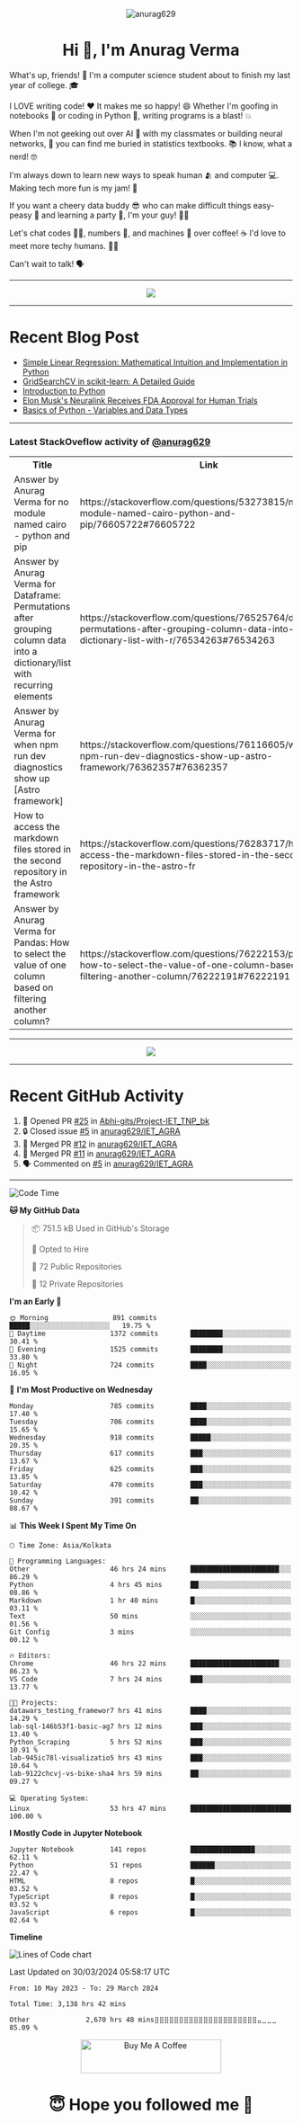 

<p align="center"> <img src="https://komarev.com/ghpvc/?username=anurag629&label=Profile%20views&color=0e75b6&style=flat" alt="anurag629" /> </p>

<h1 align="center">Hi 👋, I'm Anurag Verma</h1>

What's up, friends! 👋 I'm a computer science student about to finish my last year of college. 🎓

I LOVE writing code! ❤️ It makes me so happy! 😄 Whether I'm goofing in notebooks 📓 or coding in Python 🐍, writing programs is a blast! 💥

When I'm not geeking out over AI 🤖 with my classmates or building neural networks, 🧠 you can find me buried in statistics textbooks. 📚 I know, what a nerd! 🤓

I'm always down to learn new ways to speak human 🫂 and computer 💻. Making tech more fun is my jam! 🍇

If you want a cheery data buddy 😎 who can make difficult things easy-peasy 🥝 and learning a party 🎉, I'm your guy! 🙋‍♂️

Let's chat codes 👨‍💻, numbers 🧮, and machines 🤖 over coffee! ☕ I'd love to meet more techy humans. 💁‍♂️

Can't wait to talk! 🗣️

---

<p align="center">
  <img src="https://spotify-github-profile.vercel.app/api/view.svg?uid=mwvywke3fo2gajpenodnmobfh&cover_image=true&theme=default&show_offline=false&background_color=121212&interchange=false&bar_color=53b14f&bar_color_cover=true">
</p>

---

# Recent Blog Post

<!-- BLOG-POST-LIST:START -->
- [Simple Linear Regression: Mathematical Intuition and Implementation in Python](https://codercops.tech/blog/machine-learning-algorithms/simple-linear-regression-mathematical-intuation)
- [GridSearchCV in scikit-learn: A Detailed Guide](https://codercops.tech/blog/gridsearchcv-in-scikit-learn-a-detailed-guide)
- [Introduction to Python](https://codercops.tech/blog/python-tutorial/introduction-to-python)
- [Elon Musk&#39;s Neuralink Receives FDA Approval for Human Trials](https://codercops.tech/blog/elon-musks-neuralink-receives-fda-approval-for-human-trials)
- [Basics of Python - Variables and Data Types](https://codercops.tech/blog/python-basics-of-python-variables-and-data-types)
<!-- BLOG-POST-LIST:END -->

---

### Latest StackOveflow activity of [@anurag629](https://github.com/anurag629)
<table>
  <tr><th>Title</th><th>Link</th></tr>
  <!-- STACKOVERFLOW:START --><tr><td>Answer by Anurag Verma for no module named cairo - python and pip</td><td>https://stackoverflow.com/questions/53273815/no-module-named-cairo-python-and-pip/76605722#76605722</td></tr><tr><td>Answer by Anurag Verma for Dataframe: Permutations after grouping column data into a dictionary/list with recurring elements</td><td>https://stackoverflow.com/questions/76525764/dataframe-permutations-after-grouping-column-data-into-a-dictionary-list-with-r/76534263#76534263</td></tr><tr><td>Answer by Anurag Verma for when npm run dev diagnostics show up [Astro framework]</td><td>https://stackoverflow.com/questions/76116605/when-npm-run-dev-diagnostics-show-up-astro-framework/76362357#76362357</td></tr><tr><td>How to access the markdown files stored in the second repository in the Astro framework</td><td>https://stackoverflow.com/questions/76283717/how-to-access-the-markdown-files-stored-in-the-second-repository-in-the-astro-fr</td></tr><tr><td>Answer by Anurag Verma for Pandas: How to select the value of one column based on filtering another column?</td><td>https://stackoverflow.com/questions/76222153/pandas-how-to-select-the-value-of-one-column-based-on-filtering-another-column/76222191#76222191</td></tr><!-- STACKOVERFLOW:END -->
</table>

---

<p align="center">
  <img alig src="https://github-profile-trophy.vercel.app/?username=anurag629&theme=onedark&column=-1" />
</p>

---

# Recent GitHub Activity
<!--START_SECTION:activity-->
1. 💪 Opened PR [#25](https://github.com/Abhi-gits/Project-IET_TNP_bk/pull/25) in [Abhi-gits/Project-IET_TNP_bk](https://github.com/Abhi-gits/Project-IET_TNP_bk)
2. 🔒 Closed issue [#5](https://github.com/anurag629/IET_AGRA/issues/5) in [anurag629/IET_AGRA](https://github.com/anurag629/IET_AGRA)
3. 🎉 Merged PR [#12](https://github.com/anurag629/IET_AGRA/pull/12) in [anurag629/IET_AGRA](https://github.com/anurag629/IET_AGRA)
4. 🎉 Merged PR [#11](https://github.com/anurag629/IET_AGRA/pull/11) in [anurag629/IET_AGRA](https://github.com/anurag629/IET_AGRA)
5. 🗣 Commented on [#5](https://github.com/anurag629/IET_AGRA/issues/5#issuecomment-1854540580) in [anurag629/IET_AGRA](https://github.com/anurag629/IET_AGRA)
<!--END_SECTION:activity-->

---

<!--START_SECTION:waka-->
![Code Time](http://img.shields.io/badge/Code%20Time-3%2C140%20hrs%2021%20mins-blue)

**🐱 My GitHub Data** 

> 📦 751.5 kB Used in GitHub's Storage 
 > 
> 💼 Opted to Hire
 > 
> 📜 72 Public Repositories 
 > 
> 🔑 12 Private Repositories 
 > 
**I'm an Early 🐤** 

```text
🌞 Morning                891 commits         █████░░░░░░░░░░░░░░░░░░░░   19.75 % 
🌆 Daytime                1372 commits        ████████░░░░░░░░░░░░░░░░░   30.41 % 
🌃 Evening                1525 commits        ████████░░░░░░░░░░░░░░░░░   33.80 % 
🌙 Night                  724 commits         ████░░░░░░░░░░░░░░░░░░░░░   16.05 % 
```
📅 **I'm Most Productive on Wednesday** 

```text
Monday                   785 commits         ████░░░░░░░░░░░░░░░░░░░░░   17.40 % 
Tuesday                  706 commits         ████░░░░░░░░░░░░░░░░░░░░░   15.65 % 
Wednesday                918 commits         █████░░░░░░░░░░░░░░░░░░░░   20.35 % 
Thursday                 617 commits         ███░░░░░░░░░░░░░░░░░░░░░░   13.67 % 
Friday                   625 commits         ███░░░░░░░░░░░░░░░░░░░░░░   13.85 % 
Saturday                 470 commits         ███░░░░░░░░░░░░░░░░░░░░░░   10.42 % 
Sunday                   391 commits         ██░░░░░░░░░░░░░░░░░░░░░░░   08.67 % 
```


📊 **This Week I Spent My Time On** 

```text
🕑︎ Time Zone: Asia/Kolkata

💬 Programming Languages: 
Other                    46 hrs 24 mins      ██████████████████████░░░   86.29 % 
Python                   4 hrs 45 mins       ██░░░░░░░░░░░░░░░░░░░░░░░   08.86 % 
Markdown                 1 hr 40 mins        █░░░░░░░░░░░░░░░░░░░░░░░░   03.11 % 
Text                     50 mins             ░░░░░░░░░░░░░░░░░░░░░░░░░   01.56 % 
Git Config               3 mins              ░░░░░░░░░░░░░░░░░░░░░░░░░   00.12 % 

🔥 Editors: 
Chrome                   46 hrs 22 mins      ██████████████████████░░░   86.23 % 
VS Code                  7 hrs 24 mins       ███░░░░░░░░░░░░░░░░░░░░░░   13.77 % 

🐱‍💻 Projects: 
datawars_testing_framewor7 hrs 41 mins       ████░░░░░░░░░░░░░░░░░░░░░   14.29 % 
lab-sql-146b53f1-basic-ag7 hrs 12 mins       ███░░░░░░░░░░░░░░░░░░░░░░   13.40 % 
Python_Scraping          5 hrs 52 mins       ███░░░░░░░░░░░░░░░░░░░░░░   10.91 % 
lab-945ic78l-visualizatio5 hrs 43 mins       ███░░░░░░░░░░░░░░░░░░░░░░   10.64 % 
lab-9122chcvj-vs-bike-sha4 hrs 59 mins       ██░░░░░░░░░░░░░░░░░░░░░░░   09.27 % 

💻 Operating System: 
Linux                    53 hrs 47 mins      █████████████████████████   100.00 % 
```

**I Mostly Code in Jupyter Notebook** 

```text
Jupyter Notebook         141 repos           ████████████████░░░░░░░░░   62.11 % 
Python                   51 repos            ██████░░░░░░░░░░░░░░░░░░░   22.47 % 
HTML                     8 repos             █░░░░░░░░░░░░░░░░░░░░░░░░   03.52 % 
TypeScript               8 repos             █░░░░░░░░░░░░░░░░░░░░░░░░   03.52 % 
JavaScript               6 repos             █░░░░░░░░░░░░░░░░░░░░░░░░   02.64 % 
```



**Timeline**

![Lines of Code chart](https://raw.githubusercontent.com/anurag629/anurag629/main/assets/bar_graph.png)


 Last Updated on 30/03/2024 05:58:17 UTC
<!--END_SECTION:waka-->

<!--START_SECTION:waka-simple-->

```text
From: 10 May 2023 - To: 29 March 2024

Total Time: 3,138 hrs 42 mins

Other              2,670 hrs 48 mins⣿⣿⣿⣿⣿⣿⣿⣿⣿⣿⣿⣿⣿⣿⣿⣿⣿⣿⣿⣿⣿⣤⣀⣀⣀   85.09 %
```

<!--END_SECTION:waka-simple-->

<p align="center"> 
<a href="https://www.buymeacoffee.com/anurag629" target="_blank"><img src="https://cdn.buymeacoffee.com/buttons/default-orange.png" alt="Buy Me A Coffee" height="60" width="250"></a>
</p>


<h1 align="center"> 😇 Hope you followed me 🥰  </h1>
